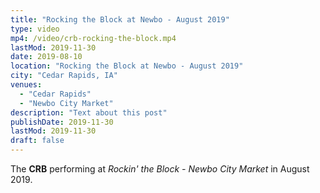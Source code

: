 ```yaml
---
title: "Rocking the Block at Newbo - August 2019"
type: video
mp4: /video/crb-rocking-the-block.mp4
lastMod: 2019-11-30
date: 2019-08-10
location: "Rocking the Block at Newbo - August 2019"
city: "Cedar Rapids, IA"
venues:
  - "Cedar Rapids"
  - "Newbo City Market"
description: "Text about this post"
publishDate: 2019-11-30
lastMod: 2019-11-30
draft: false
---
```


The **CRB** performing at _Rockin' the Block - Newbo City Market_ in August 2019.
